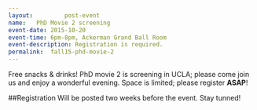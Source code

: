 ```yaml
---
layout:     	post-event
name:	PhD Movie 2 screening
event-date:	2015-10-20
event-time:	6pm-8pm, Ackerman Grand Ball Room
event-description: Registration is required.	
permalink:	fall15-phd-movie-2
---
```


Free snacks & drinks! PhD movie 2 is screening in UCLA; please come join us and enjoy a wonderful evening. Space is limited; please register <b>ASAP</b>!

##Registration
Will be posted two weeks before the event. Stay tunned!
